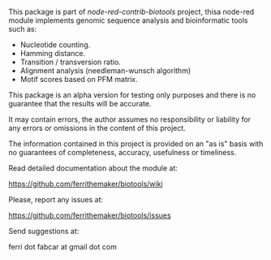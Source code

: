 This package is part of *node-red-contrib-biotools* project, thisa node-red module implements genomic sequence analysis and bioinformatic tools such as:

- Nucleotide counting.
- Hamming distance.
- Transition / transversion ratio.
- Alignment analysis (needleman-wunsch algorithm)
- Motif scores based on PFM matrix.

This package is an alpha version for testing only purposes and there is no guarantee that the results will be accurate. 

It may contain errors, the author assumes no responsibility or liability for any errors or omissions in the content of this project. 

The information contained in this project is provided on an "as is" basis with no guarantees of completeness, accuracy, usefulness or timeliness.

Read detailed documentation about the module at:

https://github.com/ferrithemaker/biotools/wiki

Please, report any issues at:

https://github.com/ferrithemaker/biotools/issues

Send suggestions at:

ferri dot fabcar at gmail dot com
